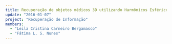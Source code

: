 ```yaml
---
title: Recuperação de objetos médicos 3D utilizando Harmônicos Esféricos e redes de fluxo
update: "2016-01-07"
project: "Recuperação de Informação"
members:
  - "Leila Cristina Carneiro Bergamasco"
  - "Fátima L. S. Nunes"
---
```


